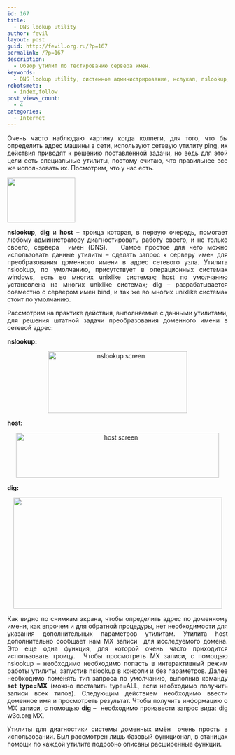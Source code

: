 ```yaml
---
id: 167
title:
  - DNS lookup utility
author: fevil
layout: post
guid: http://fevil.org.ru/?p=167
permalink: /?p=167
description:
  - Обзор утилит по тестированию сервера имен.
keywords:
  - DNS lookup utility, системное администрирование, нслукап, nslookup, nslokup, dig, host
robotsmeta:
  - index,follow
post_views_count:
  - 4
categories:
  - Internet
---
```

<p style="text-align: justify;">
  Очень часто наблюдаю картину когда коллеги, для того, что бы определить адрес машины в сети, используют сетевую утилиту ping, их действия приводят к решению поставленной задачи, но ведь для этой цели есть специальные утилиты, поэтому считаю, что правильнее все же использовать их. Посмотрим, что у нас есть.
</p>

<p style="text-align: justify;">
  <!--more-->
  
  <a href="http://fevil.org.ru/wp-content/uploads/2011/05/исслед.jpeg"><img class="aligncenter size-full wp-image-169" title="исследователи" src="http://fevil.org.ru/wp-content/uploads/2011/05/исслед.jpeg" alt="" width="155" height="102" /></a>
</p>

<p style="text-align: justify;">
  <strong>nslookup</strong>, <strong>dig</strong> и <strong>host</strong> &#8211; троица которая, в первую очередь, помогает любому администратору диагностировать работу своего, и не только своего, сервера  имен (DNS).   Самое простое для чего можно использовать данные утилиты &#8211; сделать запрос к серверу имен для преобразования доменного имени в адрес сетевого узла. Утилита nslookup, по умолчанию, присутствует в операционных системах windows, есть во многих unixlike системах; host по умолчанию установлена на многих unixlike системах; dig &#8211; разрабатывается совместно с сервером имен bind, и так же во многих unixlike системах стоит по умолчанию.
</p>

<p style="text-align: justify;">
  Рассмотрим на практике действия, выполняемые с данными утилитами, для решения штатной задачи преобразования доменного имени в сетевой адрес:
</p>

<p style="text-align: justify;">
  <strong>nslookup:</strong>
</p>

<p style="text-align: center;">
  <a href="http://fevil.org.ru/wp-content/uploads/2011/05/nslookup.png"><img class="aligncenter" title="nslookup" src="http://fevil.org.ru/wp-content/uploads/2011/05/nslookup.png" alt="nslookup screen" width="318" height="141" /></a>
</p>

<p style="text-align: justify;">
  <strong>host:</strong>
</p>

<p style="text-align: center;">
  <a href="http://fevil.org.ru/wp-content/uploads/2011/05/host.png"><img class="aligncenter" title="host" src="http://fevil.org.ru/wp-content/uploads/2011/05/host.png" alt="host screen" width="464" height="103" /></a>
</p>

<p style="text-align: justify;">
  <strong>dig:</strong>
</p>

<p style="text-align: center;">
  <a href="http://fevil.org.ru/wp-content/uploads/2011/05/dig.png"><img class="aligncenter" title="dig" src="http://fevil.org.ru/wp-content/uploads/2011/05/dig.png" alt="" width="477" height="254" /></a>
</p>

<p style="text-align: justify;">
  Как видно по снимкам экрана, чтобы определить адрес по доменному имени, как впрочем и для обратной процедуры, нет необходимости для указания дополнительных параметров утилитам. Утилита host дополнительно сообщает нам MX записи  для исследуемого домена. Это еще одна функция, для которой очень часто приходится использовать троицу.  Чтобы просмотреть MX записи, с помощью nslookup &#8211; необходимо необходимо попасть в интерактивный режим работы утилиты, запустив nslookup в консоли и без параметров. Далее необходимо поменять тип запроса по умолчанию, выполнив команду <strong>set type=MX</strong> (можно поставить type=ALL, если необходимо получить записи всех типов). Следующим действием необходимо ввести доменное имя и просмотреть результат. Чтобы получить информацию о MX записи, с помощью <strong>dig</strong> &#8211;  необходимо произвести запрос вида: dig w3c.org MX.
</p>

<p style="text-align: justify;">
  Утилиты для диагностики системы доменных имён  очень просты в использовании. Был рассмотрен лишь базовый функционал, в станицах помощи по каждой утилите подробно описаны расширенные функции.
</p>